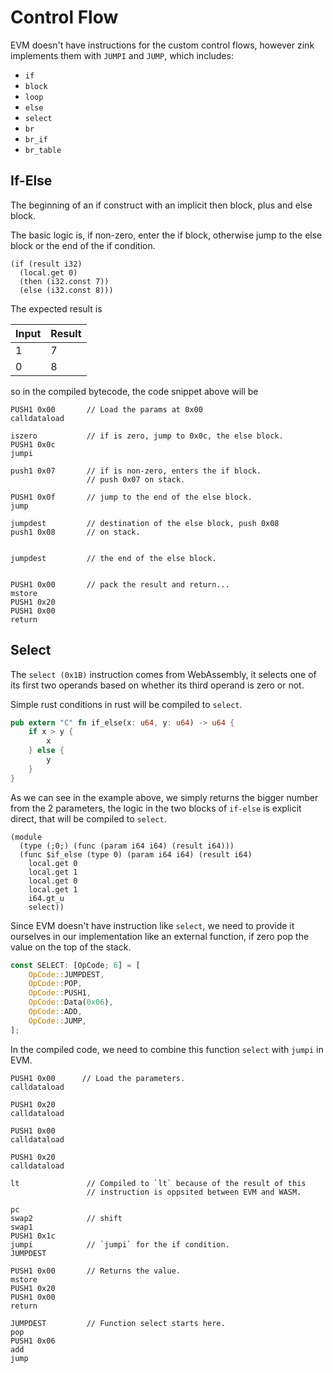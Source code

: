 # Control Flow

EVM doesn't have instructions for the custom control flows, however
zink implements them with `JUMPI` and `JUMP`, which includes:

- `if`
- `block`
- `loop`
- `else`
- `select`
- `br`
- `br_if`
- `br_table`

## If-Else

The beginning of an if construct with an implicit then block, plus and else block.

The basic logic is, if non-zero, enter the if block, otherwise jump to the else block
or the end of the if condition.

```wasm
(if (result i32)
  (local.get 0)
  (then (i32.const 7))
  (else (i32.const 8)))
```

The expected result is

| Input | Result |
| ----- | ------ |
| 1     | 7      |
| 0     | 8      |

so in the compiled bytecode, the code snippet above will be

```yul
PUSH1 0x00       // Load the params at 0x00
calldataload

iszero           // if is zero, jump to 0x0c, the else block.
PUSH1 0x0c
jumpi

push1 0x07       // if is non-zero, enters the if block.
                 // push 0x07 on stack.

PUSH1 0x0f       // jump to the end of the else block.
jump

jumpdest         // destination of the else block, push 0x08
push1 0x08       // on stack.


jumpdest         // the end of the else block.


PUSH1 0x00       // pack the result and return...
mstore
PUSH1 0x20
PUSH1 0x00
return
```

## Select

The `select (0x1B)` instruction comes from WebAssembly, it selects
one of its first two operands based on whether its third operand is
zero or not.

Simple rust conditions in rust will be compiled to `select`.

```rust
pub extern "C" fn if_else(x: u64, y: u64) -> u64 {
    if x > y {
        x
    } else {
        y
    }
}
```

As we can see in the example above, we simply returns the bigger
number from the 2 parameters, the logic in the two blocks of
`if-else` is explicit direct, that will be compiled to `select`.

```wasm
(module
  (type (;0;) (func (param i64 i64) (result i64)))
  (func $if_else (type 0) (param i64 i64) (result i64)
    local.get 0
    local.get 1
    local.get 0
    local.get 1
    i64.gt_u
    select))
```

Since EVM doesn't have instruction like `select`, we need to provide
it ourselves in our implementation like an external function, if zero
pop the value on the top of the stack.

```rust
const SELECT: [OpCode; 6] = [
    OpCode::JUMPDEST,
    OpCode::POP,
    OpCode::PUSH1,
    OpCode::Data(0x06),
    OpCode::ADD,
    OpCode::JUMP,
];
```

In the compiled code, we need to combine this function `select` with
`jumpi` in EVM.

```yul
PUSH1 0x00      // Load the parameters.
calldataload

PUSH1 0x20
calldataload

PUSH1 0x00
calldataload

PUSH1 0x20
calldataload

lt               // Compiled to `lt` because of the result of this
                 // instruction is oppsited between EVM and WASM.

pc
swap2            // shift
swap1
PUSH1 0x1c
jumpi            // `jumpi` for the if condition.
JUMPDEST

PUSH1 0x00       // Returns the value.
mstore
PUSH1 0x20
PUSH1 0x00
return

JUMPDEST         // Function select starts here.
pop
PUSH1 0x06
add
jump
```

